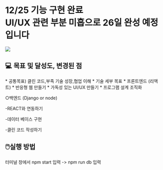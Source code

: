 
<h1>12/25 기능 구현 완료<br>
  UI/UX 관련 부분 미흡으로 26일 완성 예정입니다</h1>
 <img src='https://user-images.githubusercontent.com/80823659/209461470-93d8cf51-643c-4da8-b67b-db4e3a56f459.png'>
  <h2>💻 목표 및 달성도, 변경된 점</h2>
* 공통목표) 클린 코드,부족 기술 성장,협업 이해
* 기술 세부 목표
  * 프론트엔드 (리액트)
  * 반응형 웹 만들기
  * 가독성 있는 UI/UX 만들기
  * 프로그램 설계 조직화
<p> ○백엔드 (Django or node)</p>
<p>-REACT와 연동하기</p>
<p>-데이터 베이스 구현</p>
<p>-클린 코드 작성하기</p>

<h2>🖱️실행 방법</h2>
<p>    터미널 창에서 npm start 입력 -> npm run db 입력</p>
